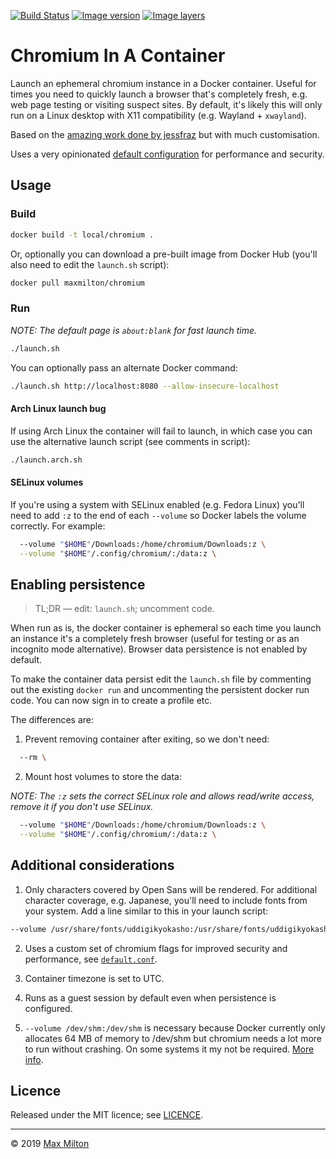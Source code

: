 <!-- markdownlint-disable first-line-h1 ol-prefix -->

[![Build Status](https://travis-ci.org/MaxMilton/docker-chromium.svg?branch=master)](https://travis-ci.org/MaxMilton/docker-chromium) [![Image version](https://images.microbadger.com/badges/version/maxmilton/chromium.svg)](https://microbadger.com/images/maxmilton/chromium) [![Image layers](https://images.microbadger.com/badges/image/maxmilton/chromium.svg)](https://microbadger.com/images/maxmilton/chromium)

# Chromium In A Container

Launch an ephemeral chromium instance in a Docker container. Useful for times you need to quickly launch a browser that's completely fresh, e.g. web page testing or visiting suspect sites. By default, it's likely this will only run on a Linux desktop with X11 compatibility (e.g. Wayland + `xwayland`).

Based on the [amazing work done by jessfraz](https://github.com/jessfraz/dockerfiles/blob/master/chromium/Dockerfile) but with much customisation.

Uses a very opinionated [default configuration](https://github.com/MaxMilton/docker-chromium/blob/master/default.conf) for performance and security.

## Usage

### Build

```sh
docker build -t local/chromium .
```

Or, optionally you can download a pre-built image from Docker Hub (you'll also need to edit the `launch.sh` script):

```sh
docker pull maxmilton/chromium
```

### Run

_NOTE: The default page is `about:blank` for fast launch time._

```sh
./launch.sh
```

You can optionally pass an alternate Docker command:

```sh
./launch.sh http://localhost:8080 --allow-insecure-localhost
```

#### Arch Linux launch bug

If using Arch Linux the container will fail to launch, in which case you can use the alternative launch script (see comments in script):

```sh
./launch.arch.sh
```

#### SELinux volumes

If you're using a system with SELinux enabled (e.g. Fedora Linux) you'll need to add `:z` to the end of each `--volume` so Docker labels the volume correctly. For example:

```sh
  --volume "$HOME"/Downloads:/home/chromium/Downloads:z \
  --volume "$HOME"/.config/chromium/:/data:z \
```

## Enabling persistence

> TL;DR — edit: `launch.sh`; uncomment code.

When run as is, the docker container is ephemeral so each time you launch an instance it's a completely fresh browser (useful for testing or as an incognito mode alternative). Browser data persistence is not enabled by default.

To make the container data persist edit the `launch.sh` file by commenting out the existing `docker run` and uncommenting the persistent docker run code. You can now sign in to create a profile etc.

The differences are:

1. Prevent removing container after exiting, so we don't need:

```sh
  --rm \
```

2. Mount host volumes to store the data:

_NOTE: The `:z` sets the correct SELinux role and allows read/write access, remove it if you don't use SELinux._

```sh
  --volume "$HOME"/Downloads:/home/chromium/Downloads:z \
  --volume "$HOME"/.config/chromium/:/data:z \
```

## Additional considerations

1. Only characters covered by Open Sans will be rendered. For additional character coverage, e.g. Japanese, you'll need to include fonts from your system. Add a line similar to this in your launch script:

```sh
--volume /usr/share/fonts/uddigikyokasho:/usr/share/fonts/uddigikyokasho \
```

2. Uses a custom set of chromium flags for improved security and performance, see [`default.conf`](https://github.com/MaxMilton/docker-chromium/blob/master/default.conf).

3. Container timezone is set to UTC.

4. Runs as a guest session by default even when persistence is configured.

5. `--volume /dev/shm:/dev/shm` is necessary because Docker currently only allocates 64 MB of memory to /dev/shm but chromium needs a lot more to run without crashing. On some systems it my not be required. [More info](https://github.com/c0b/chrome-in-docker/issues/1).

## Licence

Released under the MIT licence; see [LICENCE](https://github.com/MaxMilton/docker-chromium/blob/master/LICENCE).

-----

© 2019 [Max Milton](https://maxmilton.com)
